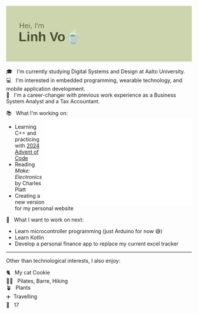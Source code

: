 ![header pic](/header.png)


🎓&nbsp;&nbsp;&nbsp;I'm currently studying Digital Systems and Design at Aalto University.  
💻&nbsp;&nbsp;&nbsp;I'm interested in embedded programming, wearable technology, and mobile application development.  
💼&nbsp;&nbsp;&nbsp;I'm a career-changer with previous work experience as a Business System Analyst and a Tax Accountant.

📚&nbsp;&nbsp;&nbsp;What I'm working on:<img src="/languages.svg" width="400" align="right">
  * Learning C++ and practicing with [2024 Advent of Code](https://adventofcode.com/)
  * Reading *Make: Electronics* by Charles Platt
  * Creating a new version for my personal website

💭&nbsp;&nbsp;&nbsp;What I want to work on next:
  * Learn microcontroller programming (just Arduino for now 😅)
  * Learn Kotlin
  * Develop a personal finance app to replace my current excel tracker

---
Other than technological interests, I also enjoy:  

🐈&nbsp;&nbsp;&nbsp;My cat Cookie  
💪🏼&nbsp;&nbsp;&nbsp;Pilates, Barre, Hiking  
🪴&nbsp;&nbsp;&nbsp;Plants  
✈️&nbsp;&nbsp;Travelling  
💎&nbsp;&nbsp;&nbsp;17
